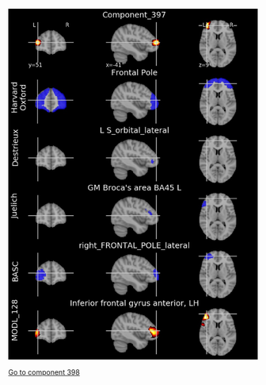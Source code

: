 


![397](preliminary/397.jpg "Component 397")

[Go to component 398](https://parietal-inria.github.io/MODL_atlas/512/398 "Component 398")